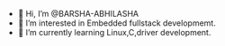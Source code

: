- 👋 Hi, I’m @BARSHA-ABHILASHA
- 👀 I’m interested in Embedded fullstack developmemt.
- 🌱 I’m currently learning Linux,C,driver development.


<!---
BARSHA-ABHILASHA/BARSHA-ABHILASHA is a ✨ special ✨ repository because its `README.md` (this file) appears on your GitHub profile.
You can click the Preview link to take a look at your changes.
--->
